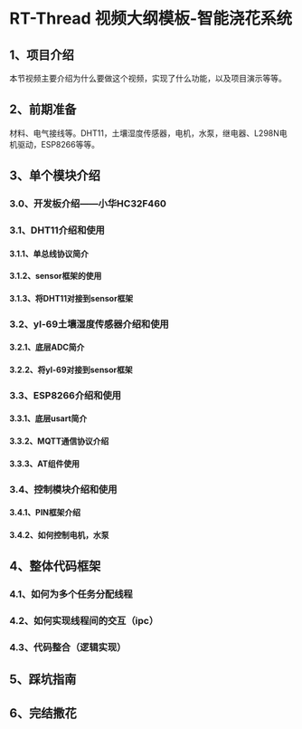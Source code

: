 # RT-Thread 视频大纲模板-智能浇花系统

## 1、项目介绍

本节视频主要介绍为什么要做这个视频，实现了什么功能，以及项目演示等等。

## 2、前期准备

材料、电气接线等。DHT11，土壤湿度传感器，电机，水泵，继电器、L298N电机驱动，ESP8266等等。

## 3、单个模块介绍

### 3.0、开发板介绍——小华HC32F460

### 3.1、DHT11介绍和使用

#### 3.1.1、单总线协议简介

#### 3.1.2、sensor框架的使用

#### 3.1.3、将DHT11对接到sensor框架

### 3.2、yl-69土壤湿度传感器介绍和使用

#### 3.2.1、底层ADC简介

#### 3.2.2、将yl-69对接到sensor框架

### 3.3、ESP8266介绍和使用

#### 3.3.1、底层usart简介

#### 3.3.2、MQTT通信协议介绍

#### 3.3.3、AT组件使用

### 3.4、控制模块介绍和使用

#### 3.4.1、PIN框架介绍

#### 3.4.2、如何控制电机，水泵

## 4、整体代码框架

### 4.1、如何为多个任务分配线程

### 4.2、如何实现线程间的交互（ipc）

### 4.3、代码整合（逻辑实现）

## 5、踩坑指南

## 6、完结撒花